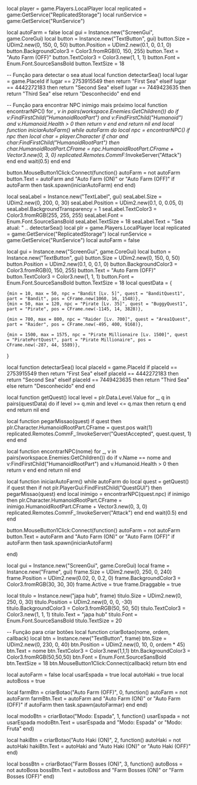 local player = game.Players.LocalPlayer
local replicated = game:GetService("ReplicatedStorage")
local runService = game:GetService("RunService")

local autoFarm = false
local gui = Instance.new("ScreenGui", game.CoreGui)
local button = Instance.new("TextButton", gui)
button.Size = UDim2.new(0, 150, 0, 50)
button.Position = UDim2.new(0.1, 0, 0.1, 0)
button.BackgroundColor3 = Color3.fromRGB(0, 150, 255)
button.Text = "Auto Farm (OFF)"
button.TextColor3 = Color3.new(1, 1, 1)
button.Font = Enum.Font.SourceSansBold
button.TextSize = 18

-- Função para detectar o sea atual
local function detectarSea()
	local lugar = game.PlaceId
	if lugar == 2753915549 then
		return "First Sea"
	elseif lugar == 4442272183 then
		return "Second Sea"
	elseif lugar == 7449423635 then
		return "Third Sea"
	else
		return "Desconhecido"
	end
end

-- Função para encontrar NPC inimigo mais próximo
local function encontrarNPC()
	for _, v in pairs(workspace.Enemies:GetChildren()) do
		if v:FindFirstChild("HumanoidRootPart") and v:FindFirstChild("Humanoid") and v.Humanoid.Health > 0 then
			return v
		end
	end
	return nil
end
local function iniciarAutoFarm()
	while autoFarm do
		local npc = encontrarNPC()
		if npc then
			local char = player.Character
			if char and char:FindFirstChild("HumanoidRootPart") then
				char.HumanoidRootPart.CFrame = npc.HumanoidRootPart.CFrame + Vector3.new(0, 3, 0)
				replicated.Remotes.CommF_:InvokeServer("Attack")
			end
		end
		wait(0.5)
	end
end

button.MouseButton1Click:Connect(function()
	autoFarm = not autoFarm
	button.Text = autoFarm and "Auto Farm (ON)" or "Auto Farm (OFF)"
	if autoFarm then
		task.spawn(iniciarAutoFarm)
	end
end)


local seaLabel = Instance.new("TextLabel", gui)
seaLabel.Size = UDim2.new(0, 200, 0, 30)
seaLabel.Position = UDim2.new(0.1, 0, 0.05, 0)
seaLabel.BackgroundTransparency = 1
seaLabel.TextColor3 = Color3.fromRGB(255, 255, 255)
seaLabel.Font = Enum.Font.SourceSansBold
seaLabel.TextSize = 18
seaLabel.Text = "Sea atual: " .. detectarSea()
local plr = game.Players.LocalPlayer
local replicated = game:GetService("ReplicatedStorage")
local runService = game:GetService("RunService")
local autoFarm = false


local gui = Instance.new("ScreenGui", game.CoreGui)
local button = Instance.new("TextButton", gui)
button.Size = UDim2.new(0, 150, 0, 50)
button.Position = UDim2.new(0.1, 0, 0.1, 0)
button.BackgroundColor3 = Color3.fromRGB(0, 150, 255)
button.Text = "Auto Farm (OFF)"
button.TextColor3 = Color3.new(1, 1, 1)
button.Font = Enum.Font.SourceSansBold
button.TextSize = 18
local questData = {
	
	{min = 10, max = 50, npc = "Bandit [Lv. 5]", quest = "BanditQuest1", part = "Bandit", pos = CFrame.new(1060, 16, 1548)},
	{min = 50, max = 120, npc = "Pirate [Lv. 35]", quest = "BuggyQuest1", part = "Pirate", pos = CFrame.new(-1145, 14, 3828)},
	
	{min = 700, max = 800, npc = "Raider [Lv. 700]", quest = "Area1Quest", part = "Raider", pos = CFrame.new(-495, 400, 9168)},
	
	{min = 1500, max = 1575, npc = "Pirate Millionaire [Lv. 1500]", quest = "PiratePortQuest", part = "Pirate Millionaire", pos = CFrame.new(-287, 44, 5589)},
}

local function detectarSea()
	local placeId = game.PlaceId
	if placeId == 2753915549 then
		return "First Sea"
	elseif placeId == 4442272183 then
		return "Second Sea"
	elseif placeId == 7449423635 then
		return "Third Sea"
	else
		return "Desconhecido"
	end
end


local function getQuest()
	local level = plr.Data.Level.Value
	for _, q in pairs(questData) do
		if level >= q.min and level <= q.max then
			return q
		end
	end
	return nil
end


local function pegarMissao(quest)
	if quest then
		plr.Character.HumanoidRootPart.CFrame = quest.pos
		wait(1)
		replicated.Remotes.CommF_:InvokeServer("QuestAccepted", quest.quest, 1)
	end
end

local function encontrarNPC(nome)
	for _, v in pairs(workspace.Enemies:GetChildren()) do
		if v.Name == nome and v:FindFirstChild("HumanoidRootPart") and v.Humanoid.Health > 0 then
			return v
		end
	end
	return nil
end


local function iniciarAutoFarm()
	while autoFarm do
		local quest = getQuest()
		if quest then
			if not plr.PlayerGui:FindFirstChild("QuestGUI") then
				pegarMissao(quest)
			end
			local inimigo = encontrarNPC(quest.npc)
			if inimigo then
				plr.Character.HumanoidRootPart.CFrame = inimigo.HumanoidRootPart.CFrame + Vector3.new(0, 3, 0)
				replicated.Remotes.CommF_:InvokeServer("Attack")
			end
		end
		wait(0.5)
	end
end

button.MouseButton1Click:Connect(function()
	autoFarm = not autoFarm
	button.Text = autoFarm and "Auto Farm (ON)" or "Auto Farm (OFF)"
	if autoFarm then
		task.spawn(iniciarAutoFarm)
	
end)

local gui = Instance.new("ScreenGui", game.CoreGui)
local frame = Instance.new("Frame", gui)
frame.Size = UDim2.new(0, 250, 0, 240)
frame.Position = UDim2.new(0.02, 0, 0.2, 0)
frame.BackgroundColor3 = Color3.fromRGB(30, 30, 30)
frame.Active = true
frame.Draggable = true

local titulo = Instance.new("japa hub", frame)
titulo.Size = UDim2.new(0, 250, 0, 30)
titulo.Position = UDim2.new(0, 0, 0, -30)
titulo.BackgroundColor3 = Color3.fromRGB(50, 50, 50)
titulo.TextColor3 = Color3.new(1, 1, 1)
titulo.Text = "japa hub"
titulo.Font = Enum.Font.SourceSansBold
titulo.TextSize = 20

-- Função para criar botões
local function criarBotao(nome, ordem, callback)
	local btn = Instance.new("TextButton", frame)
	btn.Size = UDim2.new(0, 230, 0, 40)
	btn.Position = UDim2.new(0, 10, 0, ordem * 45)
	btn.Text = nome
	btn.TextColor3 = Color3.new(1,1,1)
	btn.BackgroundColor3 = Color3.fromRGB(50,50,50)
	btn.Font = Enum.Font.SourceSansBold
	btn.TextSize = 18
	btn.MouseButton1Click:Connect(callback)
	return btn
end


local autoFarm = false
local usarEspada = true
local autoHaki = true
local autoBoss = true


local farmBtn = criarBotao("Auto Farm (OFF)", 0, function()
	autoFarm = not autoFarm
	farmBtn.Text = autoFarm and "Auto Farm (ON)" or "Auto Farm (OFF)"
	if autoFarm then task.spawn(autoFarmar) end
end)

local modoBtn = criarBotao("Modo: Espada", 1, function()
	usarEspada = not usarEspada
	modoBtn.Text = usarEspada and "Modo: Espada" or "Modo: Fruta"
end)

local hakiBtn = criarBotao("Auto Haki (ON)", 2, function()
	autoHaki = not autoHaki
	hakiBtn.Text = autoHaki and "Auto Haki (ON)" or "Auto Haki (OFF)"
end)

local bossBtn = criarBotao("Farm Bosses (ON)", 3, function()
	autoBoss = not autoBoss
	bossBtn.Text = autoBoss and "Farm Bosses (ON)" or "Farm Bosses (OFF)"
end)
